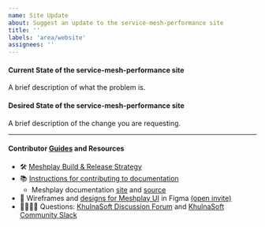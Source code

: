 ```yaml
---
name: Site Update
about: Suggest an update to the service-mesh-performance site
title: ''
labels: 'area/website'
assignees: ''
---
```


#### Current State of the service-mesh-performance site

A brief description of what the problem is.

#### Desired State of the service-mesh-performance site

A brief description of the change you are requesting.

---

#### Contributor [Guides](https://docs.meshplay.io/project/contributing) and Resources

- 🛠 [Meshplay Build & Release Strategy](https://docs.meshplay.io/project/build-and-release)
- 📚 [Instructions for contributing to documentation](https://github.com/meshplay/meshplay/blob/master/CONTRIBUTING.md#documentation-contribution-flow)
  - Meshplay documentation [site](https://docs.meshplay.io/) and [source](https://github.com/meshplay/meshplay/tree/master/docs)
- 🎨 Wireframes and [designs for Meshplay UI](https://www.figma.com/file/SMP3zxOjZztdOLtgN4dS2W/Meshplay-UI) in Figma [(open invite)](https://www.figma.com/team_invite/redeem/qJy1c95qirjgWQODApilR9)
- 🙋🏾🙋🏼 Questions: [KhulnaSoft Discussion Forum](https://discuss.khulnasoft.com) and [KhulnaSoft Community Slack](http://slack.khulnasoft.com)
